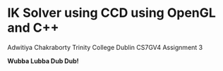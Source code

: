 # IK Solver using CCD using OpenGL and C++

Adwitiya Chakraborty
Trinity College Dublin
CS7GV4 Assignment 3


**Wubba Lubba Dub Dub!**
